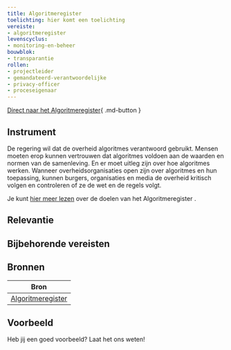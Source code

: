 ```yaml
---
title: Algoritmeregister
toelichting: hier komt een toelichting
vereiste:
- algoritmeregister
levenscyclus:
- monitoring-en-beheer
bouwblok:
- transparantie
rollen:
- projectleider
- gemandateerd-verantwoordelijke
- privacy-officer
- proceseigenaar
---
```


<!-- tags -->

[Direct naar het Algoritmeregister](https://algoritmes.overheid.nl/nl){ .md-button }
## Instrument

De regering wil dat de overheid algoritmes verantwoord gebruikt. Mensen moeten erop kunnen vertrouwen dat algoritmes voldoen aan de waarden en normen van de samenleving. En er moet uitleg zijn over hoe algoritmes werken. Wanneer overheidsorganisaties open zijn over algoritmes en hun toepassing, kunnen burgers, organisaties en media de overheid kritisch volgen en controleren of ze de wet en de regels volgt.

Je kunt [hier meer lezen](https://algoritmes.overheid.nl/nl/footer/over) over de doelen van het Algoritmeregister .


## Relevantie


## Bijbehorende vereisten

<!-- list_vereisten_on_maatregelen_page -->

## Bronnen

| Bron                        |
|-----------------------------|
|[Algoritmeregister](https://algoritmes.overheid.nl/nl)|

## Voorbeeld

Heb jij een goed voorbeeld? Laat het ons weten!
